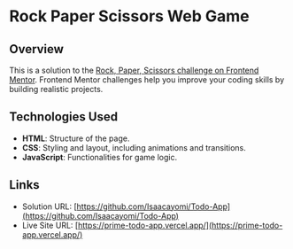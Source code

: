 # Rock Paper Scissors Web Game

## Overview

This is a solution to the [Rock, Paper, Scissors challenge on Frontend Mentor](https://www.frontendmentor.io/challenges/rock-paper-scissors-game-pTgwgvgH). Frontend Mentor challenges help you improve your coding skills by building realistic projects. 

## Technologies Used

- **HTML**: Structure of the page.
- **CSS**: Styling and layout, including animations and transitions.
- **JavaScript**: Functionalities for game logic.

## Links

- Solution URL: [https://github.com/Isaacayomi/Todo-App](https://github.com/Isaacayomi/Todo-App)
- Live Site URL: [https://prime-todo-app.vercel.app/](https://prime-todo-app.vercel.app/)
